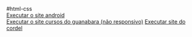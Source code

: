 #html-css
<br>
<a href="https://floweyyyy.github.io/Desafios/d010%20de%20vdd/pacote-projeto-d010%20(2)/android.html">Executar o site android</a>
<br>
<a href="Treino/treino01/index.html">Executar o site cursos do guanabara (não responsivo)</a>
<a href="Desafios/d012/cordel.html">Executar site do cordel</a>
